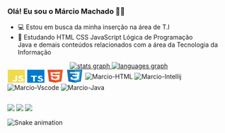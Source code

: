 ### Olá! Eu sou o Márcio Machado 🧑‍💻

- 💻 Estou em busca da minha inserção na área de T.I
- 📖 Estudando HTML CSS JavaScript Lógica de Programação 
<br>  Java e demais conteúdos relacionados com a área da Tecnologia da Informação


<div align="center">
  <a href="https://github.com/MARCIO-MACH4DO">
  <img src="https://github-readme-stats.vercel.app/api?hide_title=false&hide_rank=false&show_icons=true&include_all_commits=true&count_private=true&disable_animations=false&theme=highcontrast&locale=en&hide_border=false&username=MARCIO-MACH4DO" height="150" alt="stats graph"  />
  <img src="https://github-readme-stats.vercel.app/api/top-langs?locale=en&hide_title=false&layout=compact&card_&langs_count=5&theme=highcontrast&hide_border=false&username=MARCIO-MACH4DO" height="150" alt="languages graph"  />
  </a>
</div>

<div style="display: inline_block">
  <img align="center" alt="Marcio-Js" height="30" width="40" src="https://raw.githubusercontent.com/devicons/devicon/master/icons/javascript/javascript-plain.svg">
  <img align="center" alt="Marcio-Ts" height="30" width="40" src="https://raw.githubusercontent.com/devicons/devicon/master/icons/typescript/typescript-plain.svg">
  <img align="center" alt="Rafa-HTML" height="30" width="40" src="https://raw.githubusercontent.com/devicons/devicon/master/icons/html5/html5-original.svg">
  <img align="center" alt="Rafa-CSS" height="30" width="40" src="https://raw.githubusercontent.com/devicons/devicon/master/icons/css3/css3-original.svg">
  <img align="center" alt="Marcio-HTML" height="30" width="40" src="https://cdn.jsdelivr.net/gh/devicons/devicon/icons/markdown/markdown-original.svg">
  <img align="center" alt="Marcio-Intellij" height="80" width="80" src="https://cdn.jsdelivr.net/gh/devicons/devicon/icons/intellij/intellij-plain-wordmark.svg">
  <img align="center" alt="Marcio-Vscode" height="30" width="40" src="https://cdn.jsdelivr.net/gh/devicons/devicon/icons/vscode/vscode-plain-wordmark.svg">
  <img align="center" alt="Marcio-Java" height="40" width="60" src="https://cdn.jsdelivr.net/gh/devicons/devicon/icons/java/java-original-wordmark.svg">
  </div>
  
  ##

<div> 
   <a href="https://discord.com/login" target="_blank"><img src="https://img.shields.io/badge/Discord-7289DA?style=for-the-badge&logo=discord&logoColor=white" target="_blank"></a> 
 <a href = "mailto:lordmarcioamaral@gmail.com"><img src="https://img.shields.io/badge/-Gmail-%23333?style=for-the-badge&logo=gmail&logoColor=white" target="_blank"></a>
  <a href="https://www.linkedin.com/in/marcioilson" target="_blank"><img src="https://img.shields.io/badge/-LinkedIn-%230077B5?style=for-the-badge&logo=linkedin&logoColor=white" target="_blank"></a> 
 
  ![Snake animation](https://github.com/MARCIO-MACH4DO/MARCIO-MACH4DO/blob/output/github-contribution-grid-snake.svg)
 
</div>














